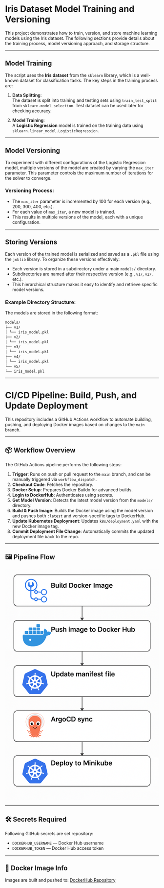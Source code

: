 # Iris Dataset Model Training and Versioning

This project demonstrates how to train, version, and store machine learning models using the Iris dataset. The following sections provide details about the training process, model versioning approach, and storage structure.

---

## Model Training

The script uses the **Iris dataset** from the `sklearn` library, which is a well-known dataset for classification tasks. The key steps in the training process are:

1. **Data Splitting**:  
   The dataset is split into training and testing sets using `train_test_split` from `sklearn.model_selection`. Test dataset can be used later for checking accuracy. 

2. **Model Training**:  
   A **Logistic Regression** model is trained on the training data using `sklearn.linear_model.LogisticRegression`.

---

## Model Versioning

To experiment with different configurations of the Logistic Regression model, multiple versions of the model are created by varying the `max_iter` parameter. This parameter controls the maximum number of iterations for the solver to converge.

### Versioning Process:
- The `max_iter` parameter is incremented by 100 for each version (e.g., 200, 300, 400, etc.).
- For each value of `max_iter`, a new model is trained.
- This results in multiple versions of the model, each with a unique configuration.

---

## Storing Versions

Each version of the trained model is serialized and saved as a `.pkl` file using the `joblib` library. To organize these versions effectively:

- Each version is stored in a subdirectory under a main `models/` directory.
- Subdirectories are named after their respective version (e.g., `v1/`, `v2/`, etc.).
- This hierarchical structure makes it easy to identify and retrieve specific model versions.

### Example Directory Structure:
The models are stored in the following format:

```
models/
├── v1/
│ └── iris_model.pkl
├── v2/
│ └── iris_model.pkl
├── v3/
│ └── iris_model.pkl
├── v4/
│ └── iris_model.pkl
└── v5/
└── iris_model.pkl
```


---

# CI/CD Pipeline: Build, Push, and Update Deployment

This repository includes a GitHub Actions workflow to automate building, pushing, and deploying Docker images based on changes to the `main` branch.

---

## 📦 Workflow Overview

The GitHub Actions pipeline performs the following steps:

1. **Trigger**: Runs on push or pull request to the `main` branch, and can be manually triggered via `workflow_dispatch`.
2. **Checkout Code**: Fetches the repository.
3. **Docker Setup**: Prepares Docker Buildx for advanced builds.
4. **Login to DockerHub**: Authenticates using secrets.
5. **Get Model Version**: Detects the latest model version from the `models/` directory.
6. **Build & Push Image**: Builds the Docker image using the model version and pushes both `:latest` and version-specific tags to DockerHub.
7. **Update Kubernetes Deployment**: Updates `k8s/deployment.yaml` with the new Docker image tag.
8. **Commit Deployment File Change**: Automatically commits the updated deployment file back to the repo.

---

## 🖼️ Pipeline Flow

![Pipeline Flow](./images/ci-cd.png)

---

## 🛠️ Secrets Required

Following GitHub secrets are set  repository:

- `DOCKERHUB_USERNAME` — Docker Hub username
- `DOCKERHUB_TOKEN` — Docker Hub access token

---

## 🐳 Docker Image Info

Images are built and pushed to:  [DockerHub Repository](https://hub.docker.com/repository/docker/dhanush789245/ml/general)
